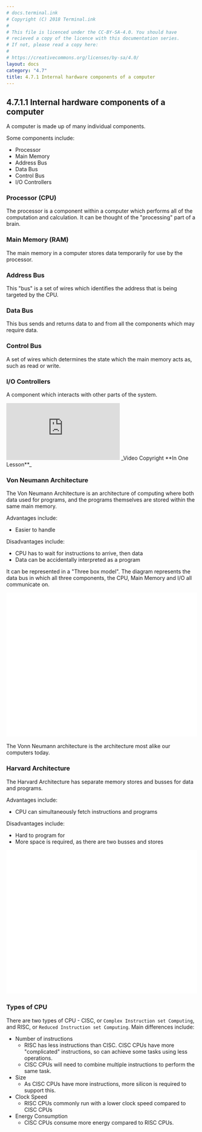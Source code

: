 ```yaml
---
# docs.terminal.ink
# Copyright (C) 2018 Terminal.ink
#
# This file is licenced under the CC-BY-SA-4.0. You should have
# recieved a copy of the licence with this documentation series.
# If not, please read a copy here:
#
# https://creativecommons.org/licenses/by-sa/4.0/
layout: docs
category: "4.7"
title: 4.7.1 Internal hardware components of a computer
---
```


## 4.7.1.1 Internal hardware components of a computer
A computer is made up of many individual components.

Some components include:

- Processor
- Main Memory
- Address Bus
- Data Bus
- Control Bus
- I/O Controllers

### Processor (CPU)
The processor is a component within a computer which performs all of the computation and calculation. 
It can be thought of the "processing" part of a brain.

### Main Memory (RAM)
The main memory in a computer stores data temporarily for use by the processor.

### Address Bus
This "bus" is a set of wires which identifies the address that is being targeted by the CPU.

### Data Bus
This bus sends and returns data to and from all the components which may require data.

### Control Bus
A set of wires which determines the state which the main memory acts as, such as read or write.

### I/O Controllers
A component which interacts with other parts of the system.

<iframe class="youtube" src="https://www.youtube.com/embed/cNN_tTXABUA" frameborder="0" allow="autoplay; encrypted-media" allowfullscreen></iframe>
_Video Copyright **In One Lesson**_

### Von Neumann Architecture
The Von Neumann Architecture is an architecture of computing where both data used for programs, and the programs themselves are stored within the same main memory.

Advantages include:
- Easier to handle

Disadvantages include:
- CPU has to wait for instructions to arrive, then data
- Data can be accidentally interpreted as a program

It can be represented in a "Three box model". The diagram represents the data bus in which all three components, the CPU, Main Memory and I/O all communicate on.

![Three box? More like 3 box and 4 arrows](/assets/img/3boxmodel.png)

The Vonn Neumann architecture is the architecture most alike our computers today.

### Harvard Architecture
The Harvard Architecture has separate memory stores and busses for data and programs.

Advantages include:
- CPU can simultaneously fetch instructions and programs

Disadvantages include:
- Hard to program for
- More space is required, as there are two busses and stores

![](/assets/img/harvard.png)

### Types of CPU
There are two types of CPU - CISC, or `Complex Instruction set Computing`, and RISC, or `Reduced Instruction set Computing`.
Main differences include:

- Number of instructions
  - RISC has less instructions than CISC. CISC CPUs have more "complicated" instructions, so can achieve some tasks using less operations.
  - CISC CPUs will need to combine multiple instructions to perform the same task.
- Size
  - As CISC CPUs have more instructions, more silicon is required to support this.
- Clock Speed
  - RISC CPUs commonly run with a lower clock speed compared to CISC CPUs
- Energy Consumption
  - CISC CPUs consume more energy compared to RISC CPUs.
